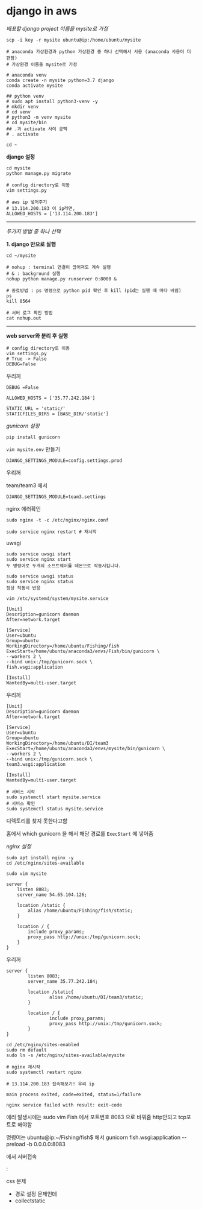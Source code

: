 # django in aws

*배포할 django project 이름을 mysite로 가정*

`scp -i key -r mysite ubuntu@ip:/home/ubuntu/mysite`



```terminal
# anaconda 가상환경과 python 가상환경 중 하나 선택해서 사용 (anaconda 사용이 더 편함)
# 가상환경 이름을 mysite로 가정

# anaconda venv
conda create -n mysite python=3.7 django
conda activate mysite

## python venv
# sudo apt install python3-venv -y
# mkdir venv
# cd venv
# python3 -m venv mysite
# cd mysite/bin
## .과 activate 사이 공백
# . activate

cd ~

```



**django 설정**

```terminal
cd mysite
python manage.py migrate

# config directory로 이동
vim settings.py

# aws ip 넣어주기
# 13.114.200.183 이 ip라면,
ALLOWED_HOSTS = ['13.114.200.183']

```



---

*두가지 방법 중 하나 선택*



**1. django 만으로 실행**

```terminal
cd ~/mysite

# nohup : terminal 연결이 끊어져도 계속 실행
# & : background 실행
nohup python manage.py runserver 0:8000 &

# 종료방법 : ps 명령으로 python pid 확인 후 kill (pid는 실행 때 마다 바뀜)
ps
kill 8564

# 서버 로그 확인 방법
cat nohup.out

```



---



**web server와 분리 후 실행**

```terminal
# config directory로 이동
vim settings.py
# True -> False
DEBUG=False

```

우리꺼

```
DEBUG =False

ALLOWED_HOSTS = ['35.77.242.184']

STATIC_URL = 'static/'
STATICFILES_DIRS = [BASE_DIR/'static']

```





*gunicorn 설정*

`pip install gunicorn`



`vim mysite.env` 만들기 

```terminal
DJANGO_SETTINGS_MODULE=config.settings.prod
```

우리꺼

team/team3 에서 

```
DJANGO_SETTINGS_MODULE=team3.settings
```



nginx 에러확인

```terminal
sudo nginx -t -c /etc/nginx/nginx.conf

sudo service nginx restart # 재시작
```

uwsgi

```terminal
sudo service uwsgi start
sudo service nginx start
두 명령어로 두개의 소프트웨어를 데몬으로 작동시킵니다.

sudo service uwsgi status
sudo service nginx status
정상 작동시 반응
```







`vim /etc/systemd/system/mysite.service`

```terminal
[Unit]
Description=gunicorn daemon
After=network.target

[Service]
User=ubuntu
Group=ubuntu
WorkingDirectory=/home/ubuntu/Fishing/fish
ExecStart=/home/ubuntu/anaconda3/envs/Fish/bin/gunicorn \
--workers 2 \
--bind unix:/tmp/gunicorn.sock \
fish.wsgi:application

[Install]
WantedBy=multi-user.target

```

우리꺼

```terminal
[Unit]
Description=gunicorn daemon
After=network.target

[Service]
User=ubuntu
Group=ubuntu
WorkingDirectory=/home/ubuntu/DI/team3
ExecStart=/home/ubuntu/anaconda3/envs/mysite/bin/gunicorn \
--workers 2 \
--bind unix:/tmp/gunicorn.sock \
team3.wsgi:application

[Install]
WantedBy=multi-user.target
```







```terminal
# 서비스 시작
sudo systemctl start mysite.service
# 서비스 확인
sudo systemctl status mysite.service
```

디렉토리를 찾지 못한다고함 

홈에서 which gunicorn 을 해서 해당 경로를 `ExecStart` 에 넣어줌 





*nginx 설정*

```terminal
sudo apt install nginx -y
cd /etc/nginx/sites-available
```



`sudo vim mysite`

```terminal
server {
	listen 8083;
	server_name 54.65.104.126;
	
	location /static {
		alias /home/ubuntu/Fishing/fish/static;
	}

	location / {
		include proxy_params;
		proxy_pass http://unix:/tmp/gunicorn.sock;
	}
}
```



우리꺼 

```
server {
        listen 8083;
        server_name 35.77.242.184;

        location /static{
                alias /home/ubuntu/DI/team3/static;
        }

        location / {
                include proxy_params;
                proxy_pass http://unix:/tmp/gunicorn.sock;
        }
}

```





```terminal
cd /etc/nginx/sites-enabled
sudo rm default
sudo ln -s /etc/nginx/sites-available/mysite

# nginx 재시작
sudo systemctl restart nginx

# 13.114.200.183 접속해보기! 우리 ip
```

`main process exited, code=exited, status=1/failure`

`nginx service failed with result: exit-code`

에러 발생시에는  sudo vim Fish 에서 포트번호 8083 으로 바꿔줌 http안되고 tcp포트로 해야함

명령어는 ubuntu@ip:~/Fishing/fish$ 에서 gunicorn fish.wsgi:application --preload -b 0.0.0.0:8083

에서 서버접속

:



css 문제 

- 경로 설정 문제인데 
- collectstatic
